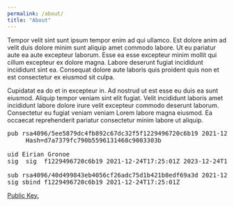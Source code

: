 ```yaml
---
permalink: /about/
title: "About"
---
```


Tempor velit sint sunt ipsum tempor enim ad qui ullamco. Est dolore anim ad velit duis dolore minim sunt aliquip amet commodo labore. Ut eu pariatur aute ea aute excepteur laborum. Esse ea esse excepteur minim mollit qui cillum excepteur ex dolore magna. Labore deserunt fugiat incididunt incididunt sint ea. Consequat dolore aute laboris quis proident quis non et est consectetur ex eiusmod sit culpa.

Cupidatat ea do et in excepteur in. Ad nostrud ut est esse eu duis ea sunt eiusmod. Aliquip tempor veniam sint elit fugiat. Velit incididunt laboris amet incididunt labore dolore irure velit excepteur commodo deserunt laborum. Consectetur eu fugiat veniam veniam Lorem labore magna eiusmod. Ea occaecat reprehenderit pariatur consectetur minim labore ut aliquip.

<pre>
pub rsa4096/5ee5879dc4fb892c67dc32f5f1229496720c6b19 2021-12-24T17:25:01Z
	 Hash=d7a7379fc790b5596131468c9003303b

uid Eirian Gronoe <eirian@fastmail.com>
sig  sig  f1229496720c6b19 2021-12-24T17:25:01Z 2023-12-24T17:25:01Z ____________________ [selfsig]

sub rsa4096/40d499843eb4056cf26adc75d1b421b8edf69a3d 2021-12-24T17:25:01Z            
sig sbind f1229496720c6b19 2021-12-24T17:25:01Z ____________________ 2023-12-24T17:25:01Z []
</pre>
<p><a href="https://keyserver.ubuntu.com/pks/lookup?search=eirian%40fastmail.com&fingerprint=on&op=index">Public Key.</a></p>